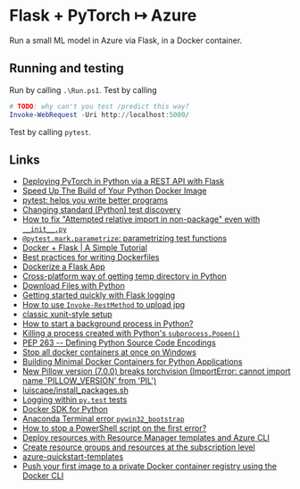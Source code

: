 # Flask + PyTorch &mapsto; Azure

Run a small ML model in Azure via Flask, in a Docker container.

## Running and testing

Run by calling `.\Run.ps1`. Test by calling

```powershell
# TODO: why can't you test /predict this way?
Invoke-WebRequest -Uri http://localhost:5000/
```

Test by calling `pytest`.

## Links

- [Deploying PyTorch in Python via a REST API with Flask](https://pytorch.org/tutorials/intermediate/flask_rest_api_tutorial.html)
- [Speed Up The Build of Your Python Docker Image](https://vsupalov.com/speed-up-python-docker-image-build/)
- [pytest: helps you write better programs](https://docs.pytest.org/en/latest/)
- [Changing standard (Python) test discovery](http://doc.pytest.org/en/latest/example/pythoncollection.html)
- [How to fix "Attempted relative import in non-package" even with `__init__.py`](https://stackoverflow.com/q/11536764)
- [`@pytest.mark.parametrize`: parametrizing test functions](https://docs.pytest.org/en/latest/parametrize.html)
- [Docker + Flask | A Simple Tutorial](https://medium.com/@doedotdev/docker-flask-a-simple-tutorial-bbcb2f4110b5)
- [Best practices for writing Dockerfiles](https://docs.docker.com/develop/develop-images/dockerfile_best-practices/)
- [Dockerize a Flask App](https://dev.to/riverfount/dockerize-a-flask-app-17ag)
- [Cross-platform way of getting temp directory in Python](https://stackoverflow.com/a/847866)
- [Download Files with Python](https://stackabuse.com/download-files-with-python/)
- [Getting started quickly with Flask logging](https://www.scalyr.com/blog/getting-started-quickly-with-flask-logging/)
- [How to use `Invoke-RestMethod` to upload jpg](https://stackoverflow.com/q/42395638)
- [classic xunit-style setup](https://docs.pytest.org/en/latest/xunit_setup.html)
- [How to start a background process in Python?](https://stackoverflow.com/a/7224186)
- [Killing a process created with Python's `subprocess.Popen()`](https://stackoverflow.com/q/4084322)
- [PEP 263 -- Defining Python Source Code Encodings](https://www.python.org/dev/peps/pep-0263/)
- [Stop all docker containers at once on Windows](https://stackoverflow.com/a/48813850)
- [Building Minimal Docker Containers for Python Applications](https://blog.realkinetic.com/building-minimal-docker-containers-for-python-applications-37d0272c52f3)
- [New Pillow version (7.0.0) breaks torchvision (ImportError: cannot import name 'PILLOW_VERSION' from 'PIL')](https://github.com/pytorch/vision/issues/1712)
- [luiscape/install_packages.sh](https://gist.github.com/luiscape/19d2d73a8c7b59411a2fb73a697f5ed4#gistcomment-2879010)
- [Logging within `py.test` tests](https://stackoverflow.com/q/4673373)
- [Docker SDK for Python](https://docker-py.readthedocs.io/en/stable/)
- [Anaconda Terminal error `pywin32_bootstrap`](https://stackoverflow.com/a/59194389)
- [How to stop a PowerShell script on the first error?](https://stackoverflow.com/q/9948517)
- [Deploy resources with Resource Manager templates and Azure CLI](https://docs.microsoft.com/en-us/azure/azure-resource-manager/templates/deploy-cli)
- [Create resource groups and resources at the subscription level](https://docs.microsoft.com/en-us/azure/azure-resource-manager/templates/deploy-to-subscription)
- [azure-quickstart-templates](https://github.com/Azure/azure-quickstart-templates/blob/master/101-container-registry/azuredeploy.json)
- [Push your first image to a private Docker container registry using the Docker CLI]( https://docs.microsoft.com/en-us/azure/container-registry/container-registry-get-started-docker-cli)
